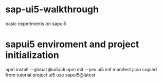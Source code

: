 # sap-ui5-walkthrough
 basic experiments on sapui5
 
# sapui5 enviroment and project initialization
npm install --global @ui5/cli
npm init --yes
ui5 init
manifest.json copied from tutorial project
ui5 use sapui5@latest